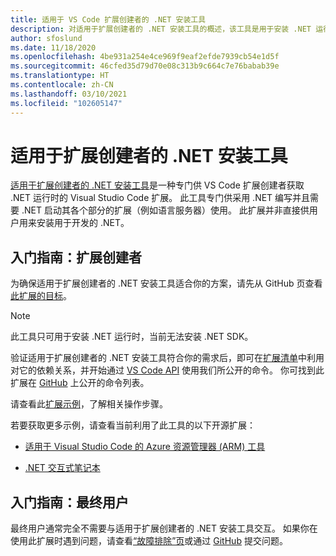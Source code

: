 ```yaml
---
title: 适用于 VS Code 扩展创建者的 .NET 安装工具
description: 对适用于扩展创建者的 .NET 安装工具的概述，该工具是用于安装 .NET 运行时的 Visual Studio Code 扩展。
author: sfoslund
ms.date: 11/18/2020
ms.openlocfilehash: 4be931a254e4ce969f9eaf2efde7939cb54e1d5f
ms.sourcegitcommit: 46cfed35d79d70e08c313b9c664c7e76babab39e
ms.translationtype: HT
ms.contentlocale: zh-CN
ms.lasthandoff: 03/10/2021
ms.locfileid: "102605147"
---
```

# <a name="net-install-tool-for-extension-authors"></a>适用于扩展创建者的 .NET 安装工具

[适用于扩展创建者的 .NET 安装工具](https://github.com/dotnet/vscode-dotnet-runtime)是一种专门供 VS Code 扩展创建者获取 .NET 运行时的 Visual Studio Code 扩展。 此工具专门供采用 .NET 编写并且需要 .NET 启动其各个部分的扩展（例如语言服务器）使用。 此扩展并非直接供用户用来安装用于开发的 .NET。

## <a name="getting-started-extension-authors"></a>入门指南：扩展创建者

为确保适用于扩展创建者的 .NET 安装工具适合你的方案，请先从 GitHub 页查看[此扩展的目标](https://github.com/dotnet/vscode-dotnet-runtime#goals-acquiring-net-core-for-extensions)。

> [!NOTE]
> 此工具只可用于安装 .NET 运行时，当前无法安装 .NET SDK。

验证适用于扩展创建者的 .NET 安装工具符合你的需求后，即可在[扩展清单](https://code.visualstudio.com/api/references/extension-manifest)中利用对它的依赖关系，并开始通过 [VS Code API](https://code.visualstudio.com/api/extension-guides/command#programmatically-executing-a-command) 使用我们所公开的命令。 你可找到此扩展在 [GitHub](https://github.com/dotnet/vscode-dotnet-runtime/blob/master/Documentation/commands.md) 上公开的命令列表。

请查看此[扩展示例](https://github.com/dotnet/vscode-dotnet-runtime/tree/master/sample)，了解相关操作步骤。

若要获取更多示例，请查看当前利用了此工具的以下开源扩展：

- [适用于 Visual Studio Code 的 Azure 资源管理器 (ARM) 工具](https://github.com/microsoft/vscode-azurearmtools)

- [.NET 交互式笔记本](https://github.com/dotnet/interactive/tree/main/src/dotnet-interactive-vscode)

## <a name="getting-started-end-users"></a>入门指南：最终用户

最终用户通常完全不需要与适用于扩展创建者的 .NET 安装工具交互。 如果你在使用此扩展时遇到问题，请查看[“故障排除”页](https://github.com/dotnet/vscode-dotnet-runtime/blob/master/Documentation/troubleshooting-runtime.md)或通过 [GitHub](https://github.com/dotnet/vscode-dotnet-runtime/issues) 提交问题。
